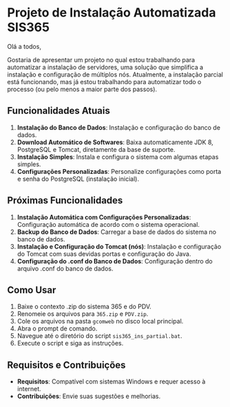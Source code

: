# Projeto de Instalação Automatizada SIS365

Olá a todos,

Gostaria de apresentar um projeto no qual estou trabalhando para automatizar a instalação de servidores, uma solução que simplifica a instalação e configuração de múltiplos nós. Atualmente, a instalação parcial está funcionando, mas já estou trabalhando para automatizar todo o processo (ou pelo menos a maior parte dos passos).

## Funcionalidades Atuais

1. **Instalação do Banco de Dados**: Instalação e configuração do banco de dados.
2. **Download Automático de Softwares**: Baixa automaticamente JDK 8, PostgreSQL e Tomcat, diretamente da base de suporte.
3. **Instalação Simples**: Instala e configura o sistema com algumas etapas simples.
4. **Configurações Personalizadas**: Personalize configurações como porta e senha do PostgreSQL (instalação inicial).

## Próximas Funcionalidades

1. **Instalação Automática com Configurações Personalizadas**: Configuração automática de acordo com o sistema operacional.
2. **Backup do Banco de Dados**: Carregar a base de dados do sistema no banco de dados.
3. **Instalação e Configuração do Tomcat (nós)**: Instalação e configuração do Tomcat com suas devidas portas e configuração do Java.
4. **Configuração do .conf do Banco de Dados**: Configuração dentro do arquivo .conf do banco de dados.

## Como Usar

1. Baixe o contexto .zip do sistema 365 e do PDV.
2. Renomeie os arquivos para `365.zip` e `PDV.zip`.
3. Cole os arquivos na pasta `gcomweb` no disco local principal.
4. Abra o prompt de comando.
5. Navegue até o diretório do script `sis365_ins_partial.bat`.
6. Execute o script e siga as instruções.

## Requisitos e Contribuições

- **Requisitos**: Compatível com sistemas Windows e requer acesso à internet.
- **Contribuições**: Envie suas sugestões e melhorias.
